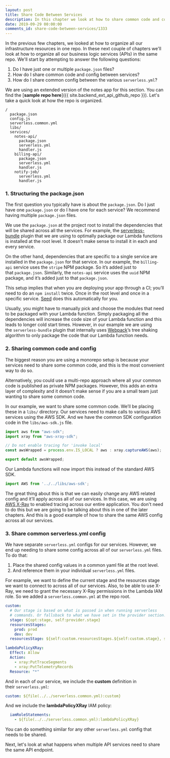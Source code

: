 ```yaml
---
layout: post
title: Share Code Between Services
description: In this chapter we look at how to share common code and config between services in your Serverless app. We'll look at how to structure the package.json and share config between multiple serverless.yml files.
date: 2019-09-29 00:00:00
comments_id: share-code-between-services/1333
---
```


In the previous few chapters, we looked at how to organize all our infrastructure resources in one repo. In these next couple of chapters we'll look at how to organize all our business logic services (APIs) in the same repo. We'll start by attempting to answer the following questions:

1. Do I have just one or multiple `package.json` files?
2. How do I share common code and config between services?
3. How do I share common config between the various `serverless.yml`?

We are using an extended version of the notes app for this section. You can find the [**sample repo here**]({{ site.backend_ext_api_github_repo }}). Let's take a quick look at how the repo is organized.

```
/
  package.json
  config.js
  serverless.common.yml
  libs/
  services/
    notes-api/
      package.json
      serverless.yml
      handler.js
    billing-api/
      package.json
      serverless.yml
      handler.js
    notify-job/
      serverless.yml
      handler.js
```

### 1. Structuring the package.json

The first question you typically have is about the `package.json`. Do I just have one `package.json` or do I have one for each service? We recommend having multiple `package.json` files.

We use the `package.json` at the project root to install the dependencies that will be shared across all the services. For example, the [serverless-bundle](https://github.com/AnomalyInnovations/serverless-bundle) plugin that we are using to optimally package our Lambda functions is installed at the root level. It doesn’t make sense to install it in each and every service.

On the other hand, dependencies that are specific to a single service are installed in the `package.json` for that service. In our example, the `billing-api` service uses the `stripe` NPM package. So it’s added just to that `package.json`. Similarly, the `notes-api` service uses the `uuid` NPM package, and it’s added just to that `package.json`.

This setup implies that when you are deploying your app through a CI; you’ll need to do an `npm install` twice. Once in the root level and once in a specific service. [Seed](https://seed.run/) does this automatically for you.

Usually, you might have to manually pick and choose the modules that need to be packaged with your Lambda function. Simply packaging all the dependencies will increase the code size of your Lambda function and this leads to longer cold start times. However, in our example we are using the `serverless-bundle` plugin that internally uses [Webpack](https://webpack.js.org/)’s tree shaking algorithm to only package the code that our Lambda function needs.

### 2. Sharing common code and config

The biggest reason you are using a monorepo setup is because your services need to share some common code, and this is the most convenient way to do so.

Alternatively, you could use a multi-repo approach where all your common code is published as private NPM packages. However, this adds an extra layer of complexity and it doesn’t make sense if you are a small team just wanting to share some common code.

In our example, we want to share some common code. We’ll be placing these in a `libs/` directory. Our services need to make calls to various AWS services using the AWS SDK. And we have the common SDK configuration code in the `libs/aws-sdk.js` file.

``` js
import aws from "aws-sdk";
import xray from "aws-xray-sdk";

// Do not enable tracing for 'invoke local'
const awsWrapped = process.env.IS_LOCAL ? aws : xray.captureAWS(aws);

export default awsWrapped;
```

Our Lambda functions will now import this instead of the standard AWS SDK.

``` js
import AWS from '../../libs/aws-sdk';
```

The great thing about this is that we can easily change any AWS related config and it’ll apply across all of our services. In this case, we are using [AWS X-Ray](https://aws.amazon.com/xray/) to enabled tracing across our entire application. You don't need to do this but we are going to be talking about this in one of the later chapters. And this is a good example of how to share the same AWS config across all our services.

### 3. Share common serverless.yml config

We have separate `serverless.yml` configs for our services. However, we end up needing to share some config across all of our `serverless.yml` files. To do that:

1. Place the shared config values in a common yaml file at the root level.
2. And reference them in your individual `serverless.yml` files.

For example, we want to define the current stage and the resources stage we want to connect to across all of our services. Also, to be able to use X-Ray, we need to grant the necessary X-Ray permissions in the Lambda IAM role. So we added a `serverless.common.yml` at the repo root.

``` yml
custom:
  # Our stage is based on what is passed in when running serverless
  # commands. Or fallsback to what we have set in the provider section.
  stage: ${opt:stage, self:provider.stage}
  resourcesStages:
    prod: prod
    dev: dev
  resourcesStage: ${self:custom.resourcesStages.${self:custom.stage}, self:custom.resourcesStages.dev}

lambdaPolicyXRay:
  Effect: Allow
  Action:
    - xray:PutTraceSegments
    - xray:PutTelemetryRecords
  Resource: "*"
```
And in each of our service, we include the **custom** definition in their `serverless.yml`:
``` yml
custom: ${file(../../serverless.common.yml):custom}
```

And we include the **lambdaPolicyXRay** IAM policy:

``` yml
  iamRoleStatements:
    - ${file(../../serverless.common.yml):lambdaPolicyXRay}
```

You can do something similar for any other `serverless.yml` config that needs to be shared.

Next, let's look at what happens when multiple API services need to share the same API endpoint.

